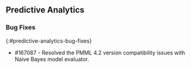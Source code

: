 ## Predictive Analytics

### Bug Fixes
{:#predictive-analytics-bug-fixes}

* \#167087 - Resolved the PMML 4.2 version compatibility issues with Naive Bayes model evaluator.